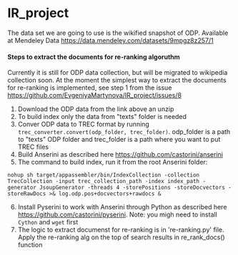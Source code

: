 # IR_project

The data set we are going to use is the wikified snapshot of ODP. Available at Mendeley Data https://data.mendeley.com/datasets/9mpgz8z257/1

#### Steps to extract the documents for re-ranking algoruthm 
Currently it is still for ODP data collection, but will be migrated to wikipedia collection soon. At the moment the simplest way to extract the documents for re-ranking is implemented, see step 1 from the issue https://github.com/EvgeniyaMartynova/IR_project/issues/8

1. Download the ODP data from the link above an unzip
2. To build index only the data from "texts" folder is needed
3. Conver ODP data to TREC format by running `trec_converter.convert(odp_folder, trec_folder)`. odp_folder is a path to "texts" ODP folder and trec_folder is a path where you want to put TREC files
4. Build Anserini as described here https://github.com/castorini/anserini
5. The command to build index, run it from the root Anserini folder:
```
nohup sh target/appassembler/bin/IndexCollection -collection TrecCollection -input trec_collection_path -index index_path -generator JsoupGenerator -threads 4 -storePositions -storeDocvectors -storeRawDocs >& log.odp.pos+docvectors+rawdocs &
```
6. Install Pyserini to work with Anserini through Python as described here https://github.com/castorini/pyserini. Note: you migh need to install `Cython` and `wget` first
7. The logic to extract documenst for re-ranking is in 're-ranking.py' file. Apply the re-ranking alg on the top of search results in re_rank_docs() function
